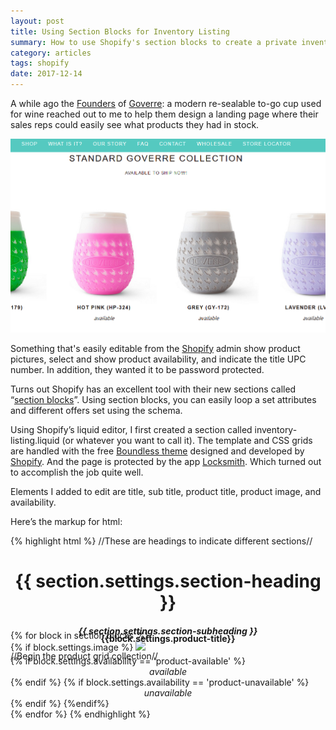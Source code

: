 ```yaml
---
layout: post
title: Using Section Blocks for Inventory Listing 
summary: How to use Shopify's section blocks to create a private inventory listing page for sales reps
category: articles
tags: shopify
date: 2017-12-14
---
```


A while ago the [Founders](https://goverre.com/pages/our-story) of [Goverre](https://goverre.com/pages/about): a modern re-sealable to-go cup used for wine reached out to me to help them design a landing page where their sales reps could easily see what products they had in stock. 

![Goverre Inventory Section Listing Block](/images/Goverre--Custom-Invetory-Listing-Page-Screenshot-Using-Shopify-Section-Blocks.png)

Something that's easily editable from the [Shopify](https://www.shopify.com/?ref=chris-weachock-design) admin show product pictures, select and show product availability, and indicate the title UPC number. In addition, they wanted it to be password protected. 

Turns out Shopify has an excellent tool with their new sections called “[section blocks](https://www.shopify.com/partners/blog/shopify-section-block)”. Using section blocks, you can easily loop a set attributes and different offers set using the schema. 

Using Shopify’s liquid editor, I first created a section called inventory-listing.liquid (or whatever you want to call it). The template and CSS grids are handled
with the free [Boundless theme](https://themes.shopify.com/themes/boundless/styles/vibrant) designed and developed by [Shopify](https://www.shopify.com/?ref=chris-weachock-design). And the page is protected by the app [Locksmith](https://apps.shopify.com/locksmith). Which turned out to accomplish the job quite well. 

Elements I added to edit are title, sub title, product title, product image, and availability. 

Here’s the markup for html: 

{% highlight html %}
//These are headings to indicate different sections//
<center><h1>{{ section.settings.section-heading }}</h1></center>
  <center><h5>{{ section.settings.section-subheading }}</h5></center>
//Begin the product grid collection//
<div class="grid collection-grid grid--uniform grid--no-gutters" style="margin-top:-50px;">
<!–– loop through the blocks in each section––>
{% for block in section.blocks %}
<!–– here we are creating a grid item for each section with a one-quarter size or about 25% of the page or container––>
  <div class="grid__item medium-up--one-quarter">
<!–– if the user adds an image set it here––>
    {% if block.settings.image %}
   <span class="image-wrapper">
     <img class="product-item__image" src="{{ block.settings.image | img_url: '1024x1024' }}"></span>
    <div style="margin-top:-50px;">
<!––Set the product title––>
<center><h4><strong>{{block.settings.product-title}}</strong></h4></center>
<!–– here we are checking the product availability (in stock or not) using a select drop down––>
    {% if block.settings.availability == 'product-available' %}<center><em>available</em></center>{% endif %}
    {% if block.settings.availability == 'product-unavailable' %}<center><em>unavailable</em></center>{% endif %}
    {%endif%}
<!–– end the if statement––>
    </div>
    </div>
{% endfor %}  
<!–– end the for loop––>
{% endhighlight %}




